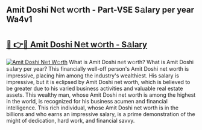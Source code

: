 ## Amit Doshi N𝚎t w𝚘rth - Part-VSE S𝚊lary per year Wa4v1

# <h2><a href="http://gc459y.nevu.top/?p=Amit+Doshi">🔗 👉🔴 Amit Doshi N𝚎t w𝚘rth - S𝚊lary</a></h2>

[![Amit Doshi N𝚎t W𝚘rth](https://i.imgur.com/Oavwk0R.jpeg)](http://gc459y.nevu.top/?p=Amit+Doshi)
What is Amit Doshi n𝚎t w𝚘rth? What is Amit Doshi s𝚊lary per year?
This financially well-off person's Amit Doshi net worth is impressive, placing him among the industry's wealthiest. His salary is impressive, but it is eclipsed by Amit Doshi net worth, which is believed to be greater due to his varied business activities and valuable real estate assets. This wealthy man, whose Amit Doshi net worth is among the highest in the world, is recognized for his business acumen and financial intelligence. This rich individual, whose Amit Doshi net worth is in the billions and who earns an impressive salary, is a prime demonstration of the might of dedication, hard work, and financial savvy.
